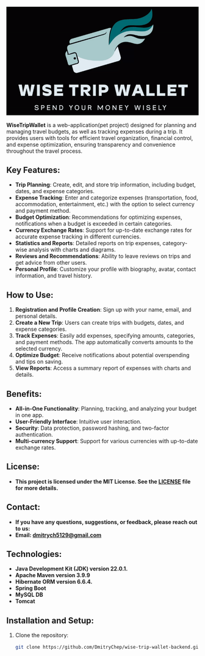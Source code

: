 ![Logo.gif](docs/Logo.gif)

**WiseTripWallet** is a web-application(pet project) designed for planning and managing travel budgets, as well as tracking expenses during a trip. It provides users with tools for efficient travel organization, financial control, and expense optimization, ensuring transparency and convenience throughout the travel process.

## Key Features:
- **Trip Planning**: Create, edit, and store trip information, including budget, dates, and expense categories.
- **Expense Tracking**: Enter and categorize expenses (transportation, food, accommodation, entertainment, etc.) with the option to select currency and payment method.
- **Budget Optimization**: Recommendations for optimizing expenses, notifications when a budget is exceeded in certain categories.
- **Currency Exchange Rates**: Support for up-to-date exchange rates for accurate expense tracking in different currencies.
- **Statistics and Reports**: Detailed reports on trip expenses, category-wise analysis with charts and diagrams.
- **Reviews and Recommendations**: Ability to leave reviews on trips and get advice from other users.
- **Personal Profile**: Customize your profile with biography, avatar, contact information, and travel history.
 
## How to Use:
1. **Registration and Profile Creation**: Sign up with your name, email, and personal details.
2. **Create a New Trip**: Users can create trips with budgets, dates, and expense categories.
3. **Track Expenses**: Easily add expenses, specifying amounts, categories, and payment methods. The app automatically converts amounts to the selected currency.
4. **Optimize Budget**: Receive notifications about potential overspending and tips on saving.
5. **View Reports**: Access a summary report of expenses with charts and details.

## Benefits:
- **All-in-One Functionality**: Planning, tracking, and analyzing your budget in one app.
- **User-Friendly Interface**: Intuitive user interaction.
- **Security**: Data protection, password hashing, and two-factor authentication.
- **Multi-currency Support**: Support for various currencies with up-to-date exchange rates.

## License:
- **This project is licensed under the MIT License. See the [LICENSE](LICENSE) file for more details.**

## Contact:
- **If you have any questions, suggestions, or feedback, please reach out to us:**
- **Email: <dmitrych5129@gmail.com>**

## Technologies:
- **Java Development Kit (JDK) version 22.0.1.**
- **Apache Maven version 3.9.9**
- **Hibernate ORM version 6.6.4.**
- **Spring Boot**
- **MySQL DB**
- **Tomcat**

## Installation and Setup:
1. Clone the repository:
   ```bash
   git clone https://github.com/DmitryChep/wise-trip-wallet-backend.git
 